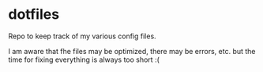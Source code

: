# dotfiles
Repo to keep track of my various config files.

I am aware that fhe files may be optimized, there may be errors, etc. but the time for fixing everything is always too short :(
